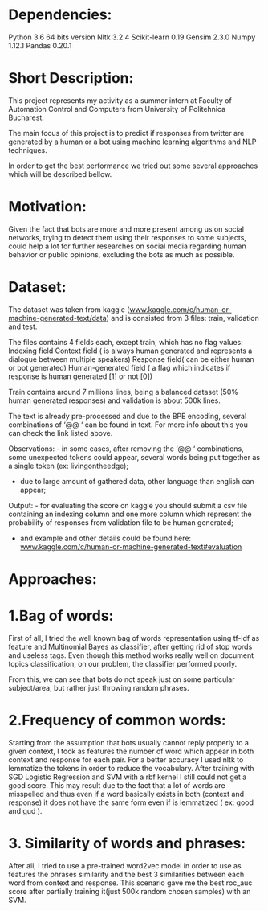 # Dependencies: 

Python 3.6 64 bits version
Nltk 3.2.4
Scikit-learn 0.19
Gensim 2.3.0
Numpy 1.12.1
Pandas 0.20.1


# Short Description:

This project represents my activity as a summer intern at Faculty of Automation Control and Computers from University of Politehnica Bucharest.

The main focus of this project is to predict if responses from twitter are generated by a human or a bot using machine learning algorithms and NLP techniques.

In order to get the best performance we tried out some several approaches which will be described bellow.

# Motivation: 

Given the fact that bots are more and more present among us on social networks, trying to detect them using their responses to some subjects, could help a lot for further researches on social media regarding human behavior or public opinions, excluding the bots as much as possible.


# Dataset:

The dataset was taken from kaggle (www.kaggle.com/c/human-or-machine-generated-text/data) and is consisted from 3 files: train, validation and test. 

The files contains 4 fields each, except train, which has no flag values: 
Indexing field
Context field ( is always human generated and represents a dialogue between multiple speakers)
Response field( can be either human or bot generated)
Human-generated field ( a flag which indicates if response is human generated [1] or not [0])

Train contains around 7 millions lines, being a balanced dataset (50% human generated responses) and validation is about 500k lines.

The text is already pre-processed and due to the BPE encoding, several combinations of ‘@@ ‘ can be found in text. For more info about this you can check the link listed above.

Observations: -  in some cases, after removing the ‘@@ ‘ combinations, some unexpected tokens could appear, several words being put together as a single token (ex: livingontheedge);
- due to large amount of gathered data, other language than english can appear;


Output: -  for evaluating the score on kaggle you should submit a csv file containing an indexing column and one more column which represent the probability of responses from validation file to be human generated;
- and example and other details could be found here: www.kaggle.com/c/human-or-machine-generated-text#evaluation


# Approaches:

# 1.Bag of words: 
 
First of all, I tried the well known bag of words representation using tf-idf as feature and Multinomial Bayes as classifier, after getting rid of stop words and useless tags.
Even though this method works really well on document topics classification, on our problem, the classifier performed poorly. 

From this, we can see that bots do not speak just on some particular subject/area, but rather just throwing random phrases.

# 2.Frequency of common words: 

Starting from the assumption that bots usually cannot reply properly to a given context, I took as features the number of word which appear in both context and response for each pair. For a better accuracy I used nltk to lemmatize the tokens in order to reduce the vocabulary. 
After training with SGD Logistic Regression and SVM with a rbf kernel I still could not get a good score. This may result due to the fact that a lot of words are misspelled and thus even if a word basically exists in both (context and response) it does not have the same form even if is lemmatized ( ex: good and gud ).

# 3. Similarity of words and phrases:  

After all, I tried to use a pre-trained word2vec model in order to use as features the phrases similarity and the best 3 similarities between each word from context and response. 
This scenario gave me the best roc_auc score after partially training it(just 500k random chosen samples) with an SVM.
